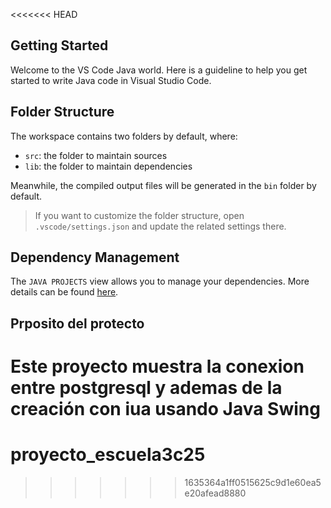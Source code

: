 <<<<<<< HEAD
## Getting Started

Welcome to the VS Code Java world. Here is a guideline to help you get started to write Java code in Visual Studio Code.

## Folder Structure

The workspace contains two folders by default, where:

- `src`: the folder to maintain sources
- `lib`: the folder to maintain dependencies

Meanwhile, the compiled output files will be generated in the `bin` folder by default.

> If you want to customize the folder structure, open `.vscode/settings.json` and update the related settings there.

## Dependency Management

The `JAVA PROJECTS` view allows you to manage your dependencies. More details can be found [here](https://github.com/microsoft/vscode-java-dependency#manage-dependencies).

## Prposito del protecto 

Este proyecto muestra la conexion entre postgresql y 
ademas de la creación con iua usando Java Swing  
=======
# proyecto_escuela3c25
>>>>>>> 1635364a1ff0515625c9d1e60ea5e20afead8880
